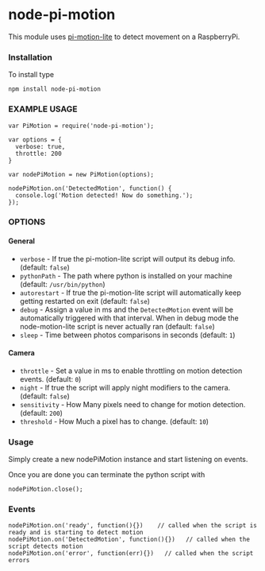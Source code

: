 # node-pi-motion

This module uses [pi-motion-lite](https://github.com/pageauc/pi-motion-lite) to detect movement on a RaspberryPi.

### Installation
To install type
```
npm install node-pi-motion
```
### EXAMPLE USAGE

```
var PiMotion = require('node-pi-motion');

var options = {
  verbose: true,
  throttle: 200
}

var nodePiMotion = new PiMotion(options);

nodePiMotion.on('DetectedMotion', function() {
  console.log('Motion detected! Now do something.');
});
```

### OPTIONS

#### General
- `verbose` - If true the pi-motion-lite script will output its debug info. (default: `false`)
- `pythonPath` - The path where python is installed on your machine (default: `/usr/bin/python`)
- `autorestart` - If true the pi-motion-lite script will automatically keep getting restarted on exit (default: `false`)
- `debug` - Assign a value in ms and the `DetectedMotion` event will be automatically triggered with that interval. When in debug mode the node-motion-lite script is never actually ran (default: `false`)
- `sleep` - Time between photos comparisons in seconds (default: `1`)

#### Camera
- `throttle` - Set a value in ms to enable throttling on motion detection events. (default: `0`)
- `night` - If true the script will apply night modifiers to the camera. (default: `false`)
- `sensitivity` - How Many pixels need to change for motion detection. (default: `200`)
- `threshold` - How Much a pixel has to change. (default: `10`)

### Usage
Simply create a new nodePiMotion instance and start listening on events.

Once you are done you can terminate the python script with
```
nodePiMotion.close();
```

### Events
```
nodePiMotion.on('ready', function(){})    // called when the script is ready and is starting to detect motion
nodePiMotion.on('DetectedMotion', function(){})   // called when the script detects motion 
nodePiMotion.on('error', function(err){})   // called when the script errors
```

